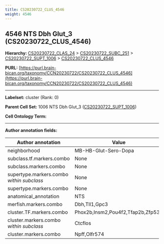 ```yaml
---
title: CS20230722_CLUS_4546
weight: 4546
---
```

## 4546 NTS Dbh Glut_3 (CS20230722_CLUS_4546)
<b>Hierarchy: </b>
[CS20230722_CLAS_24](../CS20230722_CLAS_24) >
[CS20230722_SUBC_251](../CS20230722_SUBC_251) >
[CS20230722_SUPT_1006](../CS20230722_SUPT_1006) >
[CS20230722_CLUS_4546](../CS20230722_CLUS_4546)

**PURL:** [https://purl.brain-bican.org/taxonomy/CCN20230722/CS20230722_CLUS_4546](https://purl.brain-bican.org/taxonomy/CCN20230722/CS20230722_CLUS_4546)

---


**Labelset:** cluster (Rank: 0)

**Parent Cell Set:** 1006 NTS Dbh Glut_3 ([CS20230722_SUPT_1006](../CS20230722_SUPT_1006))



**Cell Ontology Term:** 

[MARKER GENES.]: #


---

[TRANSFERRED ANNOTATIONS.]: #


[AUTHOR ANNOTATION FIELDS.]: #


**Author annotation fields:**

| Author annotation | Value |
|-------------------|-------|
|neighborhood|MB-HB-Glut-Sero-Dopa|
|subclass.tf.markers.combo|None|
|subclass.markers.combo|None|
|supertype.markers.combo _within subclass_|None|
|supertype.markers.combo|None|
|anatomical_annotation|NTS|
|merfish.markers.combo|Dbh,Tll1,Gpc3|
|cluster.TF.markers.combo|Phox2b,Insm2,Pou4f2,Tfap2b,Zfp536|
|cluster.markers.combo _within subclass_|Ctcflos|
|cluster.markers.combo|Npff,Olfr574|
